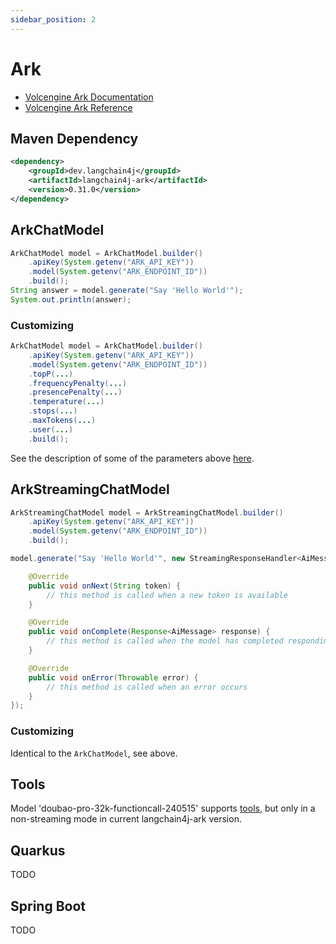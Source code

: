 ```yaml
---
sidebar_position: 2
---
```


# Ark

- [Volcengine Ark Documentation](https://www.volcengine.com/docs/82379)
- [Volcengine Ark Reference](https://www.volcengine.com/docs/82379/1263482)

## Maven Dependency

```xml
<dependency>
    <groupId>dev.langchain4j</groupId>
    <artifactId>langchain4j-ark</artifactId>
    <version>0.31.0</version>
</dependency>
```

## ArkChatModel

```java
ArkChatModel model = ArkChatModel.builder()
    .apiKey(System.getenv("ARK_API_KEY"))
    .model(System.getenv("ARK_ENDPOINT_ID"))
    .build();
String answer = model.generate("Say 'Hello World'");
System.out.println(answer);
```

### Customizing
```java
ArkChatModel model = ArkChatModel.builder()
    .apiKey(System.getenv("ARK_API_KEY"))
    .model(System.getenv("ARK_ENDPOINT_ID"))
    .topP(...)
    .frequencyPenalty(...)
    .presencePenalty(...)
    .temperature(...)
    .stops(...)
    .maxTokens(...)
    .user(...)
    .build();
```
See the description of some of the parameters above [here](https://www.volcengine.com/docs/82379/1263482).

## ArkStreamingChatModel
```java
ArkStreamingChatModel model = ArkStreamingChatModel.builder()
    .apiKey(System.getenv("ARK_API_KEY"))
    .model(System.getenv("ARK_ENDPOINT_ID"))
    .build();

model.generate("Say 'Hello World'", new StreamingResponseHandler<AiMessage>() {

    @Override
    public void onNext(String token) {
        // this method is called when a new token is available
    }

    @Override
    public void onComplete(Response<AiMessage> response) {
        // this method is called when the model has completed responding
    }

    @Override
    public void onError(Throwable error) {
        // this method is called when an error occurs
    }
});
```

### Customizing

Identical to the `ArkChatModel`, see above.

## Tools

Model 'doubao-pro-32k-functioncall-240515' supports [tools](/tutorials/tools), but only in a non-streaming mode in current langchain4j-ark version.

## Quarkus

TODO

## Spring Boot

TODO